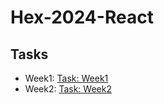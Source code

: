 # Hex-2024-React

## Tasks

- Week1: [Task: Week1](https://markzhangtw.github.io/Hex-2024-React/task-week1/)
- Week2: [Task: Week2](https://markzhangtw.github.io/Hex-2024-React/task-week2/)
